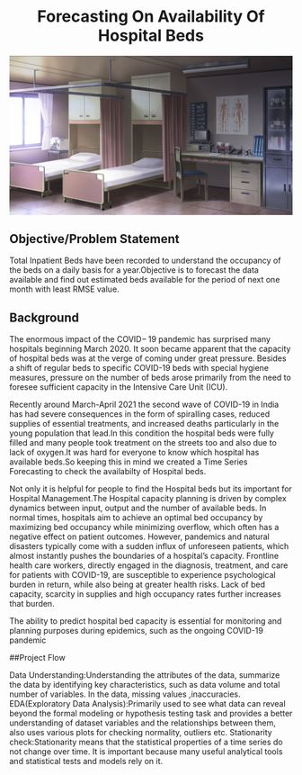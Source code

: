 # <center> Forecasting On  Availability Of Hospital Beds 

<img align="center" alt="hospitalbed"  width="700" src="https://github.com/TanujaKanekar/Forecasting-On-Hospital-Beds/blob/main/commission%2C%20Dao%20Dao.jpg">

## Objective/Problem Statement
  <p>Total Inpatient Beds have been recorded to understand the occupancy of the beds on a daily basis for a year.Objective is to forecast the data                                       available and find out estimated beds available for the period of next one month with least RMSE value.</p>

## Background
<p> The enormous impact of the COVID− 19 pandemic has surprised many hospitals beginning March 2020. It soon became apparent that the capacity of hospital beds was at the verge of coming under great pressure. Besides a shift of regular beds to specific COVID-19 beds with special hygiene measures, pressure on the number of beds arose primarily from the need to foresee sufficient capacity in the Intensive Care Unit (ICU).</p>
<p>Recently around March-April 2021 the second wave of COVID-19 in India has had severe consequences in the form of spiralling cases, reduced supplies of essential treatments, and increased deaths particularly in the young population that lead.In this condition the hospital beds were fully filled and many people took treatment on the streets too and also due to lack of oxygen.It was hard for everyone to know which hospital has available beds.So keeping this in mind we created a Time Series Forecasting to check the availabilty of Hospital beds.</p>
<p>Not only it is helpful for people to find the Hospital beds but its important for Hospital Management.The Hospital capacity planning is driven by complex dynamics between input, output and the number of available beds. In normal times, hospitals aim to achieve an optimal bed occupancy by maximizing bed occupancy while minimizing overflow, which often has a negative effect on patient outcomes. However, pandemics and natural disasters typically come with a sudden influx of unforeseen patients, which almost instantly pushes the boundaries of a hospital’s capacity. Frontline health care workers, directly engaged in the diagnosis, treatment, and care for patients with COVID-19, are susceptible to experience psychological burden in return, while also being at greater health risks. Lack of bed capacity, scarcity in supplies and high occupancy rates further increases that burden.</p>
<p>The ability to predict hospital bed capacity is essential for monitoring and planning purposes during epidemics, such as the ongoing COVID-19 pandemic</p>

 ##Project Flow
 <p>Data Understanding:Understanding the attributes of the data, summarize the data by identifying key characteristics, such as data volume and total number of variables. In the     data, missing values ,inaccuracies.<br>
  EDA(Exploratory Data Analysis):Primarily used to see what data can reveal beyond the formal modeling or hypothesis testing task and provides a better understanding of dataset     variables and the relationships between them, also uses various plots for checking normality, outliers etc.
  Stationarity check:Stationarity means that the statistical properties of a time series do not change over time. It is important because many useful analytical tools and        statistical tests and models rely on it.


